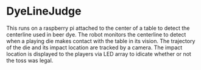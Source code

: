 # DyeLineJudge
This runs on a raspberry pi attached to the center of a table to detect the centerline used in beer dye. The robot monitors the centerline to detect when a playing die makes contact with the table in its vision. The trajectory of the die and its impact location are tracked by a camera. The impact location is displayed to the players via LED array to idicate whether or not the toss was legal.

